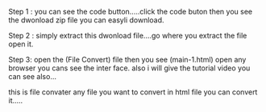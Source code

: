 Step 1 : you can see the code button.....click the code buton then you see the dwonload zip file you can easyli download.


Step 2 : simply extract this dwonload file....go where you extract the file open it.


Step 3: open the (File Convert) file then you see (main-1.html) open any browser you cans see the inter face. also i will give the tutorial video you can see also...


this is file convater any file you want to convert in html file you can convert it.....
